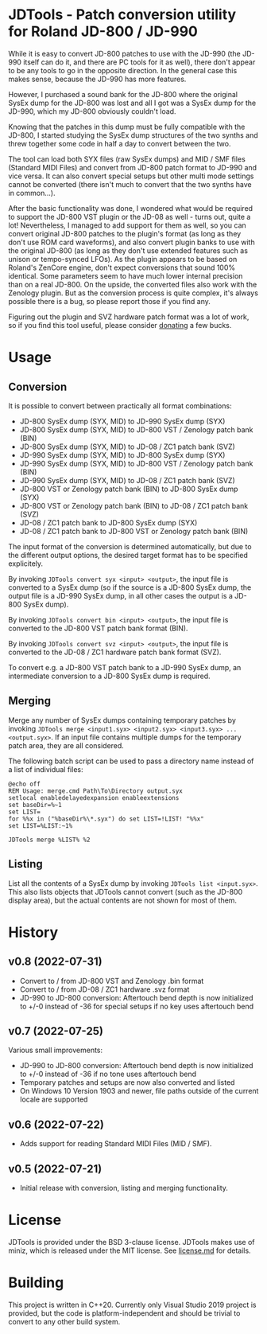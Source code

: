 # JDTools - Patch conversion utility for Roland JD-800 / JD-990

While it is easy to convert JD-800 patches to use with the JD-990 (the JD-990 itself can do it, and there are PC tools for it as well),
there don't appear to be any tools to go in the opposite direction. In the general case this makes sense, because the JD-990 has more features.

However, I purchased a sound bank for the JD-800 where the original SysEx dump for the JD-800 was lost and all I got was a SysEx dump for the JD-990, which my JD-800 obviously couldn't load.

Knowing that the patches in this dump must be fully compatible with the JD-800, I started studying the SysEx dump structures of the two synths and threw together some code in half a day to convert between the two.

The tool can load both SYX files (raw SysEx dumps) and MID / SMF files (Standard MIDI Files) and convert from JD-800 patch format to JD-990 and vice versa. It can also convert special setups but other multi mode settings cannot be converted (there isn't much to convert that the two synths have in common...).

After the basic functionality was done, I wondered what would be required to support the JD-800 VST plugin or the JD-08 as well - turns out, quite a lot! Nevertheless, I managed to add support for them as well, so you can convert original JD-800 patches to the plugin's format (as long as they don't use ROM card waveforms), and also convert plugin banks to use with the original JD-800 (as long as they don't use extended features such as unison or tempo-synced LFOs).
As the plugin appears to be based on Roland's ZenCore engine, don't expect conversions that sound 100% identical. Some parameters seem to have much lower internal precision than on a real JD-800. On the upside, the converted files also work with the Zenology plugin. But as the conversion process is quite complex, it's always possible there is a bug, so please report those if you find any.

Figuring out the plugin and SVZ hardware patch format was a lot of work, so if you find this tool useful, please consider [donating](https://paypal.me/JohannesSchultz) a few bucks.

# Usage

## Conversion

It is possible to convert between practically all format combinations:

- JD-800 SysEx dump (SYX, MID) to JD-990 SysEx dump (SYX)
- JD-800 SysEx dump (SYX, MID) to JD-800 VST / Zenology patch bank (BIN)
- JD-800 SysEx dump (SYX, MID) to JD-08 / ZC1 patch bank (SVZ)
- JD-990 SysEx dump (SYX, MID) to JD-800 SysEx dump (SYX)
- JD-990 SysEx dump (SYX, MID) to JD-800 VST / Zenology patch bank (BIN)
- JD-990 SysEx dump (SYX, MID) to JD-08 / ZC1 patch bank (SVZ)
- JD-800 VST or Zenology patch bank (BIN) to JD-800 SysEx dump (SYX)
- JD-800 VST or Zenology patch bank (BIN) to JD-08 / ZC1 patch bank (SVZ)
- JD-08 / ZC1 patch bank to JD-800 SysEx dump (SYX)
- JD-08 / ZC1 patch bank to JD-800 VST or Zenology patch bank (BIN)

The input format of the conversion is determined automatically, but due to the different output options, the desired target format has to be specified explicitely.

By invoking `JDTools convert syx <input> <output>`, the input file is converted to a SysEx dump (so if the source is a JD-800 SysEx dump, the output file is a JD-990 SysEx dump, in all other cases the output is a JD-800 SysEx dump).

By invoking `JDTools convert bin <input> <output>`, the input file is converted to the JD-800 VST patch bank format (BIN).

By invoking `JDTools convert svz <input> <output>`, the input file is converted to the JD-08 / ZC1 hardware patch bank format (SVZ).

To convert e.g. a JD-800 VST patch bank to a JD-990 SysEx dump, an intermediate conversion to a JD-800 SysEx dump is required.

## Merging

Merge any number of SysEx dumps containing temporary patches by invoking `JDTools merge <input1.syx> <input2.syx> <input3.syx> ... <output.syx>`. If an input file contains multiple dumps for the temporary patch area, they are all considered.

The following batch script can be used to pass a directory name instead of a list of individual files:

```
@echo off
REM Usage: merge.cmd Path\To\Directory output.syx 
setlocal enabledelayedexpansion enableextensions
set baseDir=%~1
set LIST=
for %%x in ("%baseDir%\*.syx") do set LIST=!LIST! "%%x"
set LIST=%LIST:~1%

JDTools merge %LIST% %2
```

## Listing

List all the contents of a SysEx dump by invoking `JDTools list <input.syx>`. This also lists objects that JDTools cannot convert (such as the JD-800 display area), but the actual contents are not shown for most of them.

# History

## v0.8 (2022-07-31)

- Convert to / from JD-800 VST and Zenology .bin format
- Convert to / from JD-08 / ZC1 hardware .svz format
- JD-990 to JD-800 conversion: Aftertouch bend depth is now initialized to +/-0 instead of -36 for special setups if no key uses aftertouch bend

## v0.7 (2022-07-25)

Various small improvements:

- JD-990 to JD-800 conversion: Aftertouch bend depth is now initialized to +/-0 instead of -36 if no tone uses aftertouch bend
- Temporary patches and setups are now also converted and listed
- On Windows 10 Version 1903 and newer, file paths outside of the current locale are supported


## v0.6 (2022-07-22)

- Adds support for reading Standard MIDI Files (MID / SMF).

## v0.5 (2022-07-21)

- Initial release with conversion, listing and merging functionality.

# License

JDTools is provided under the BSD 3-clause license. JDTools makes use of miniz, which is released under the MIT license. See [license.md](license.md) for details.

# Building

This project is written in C++20. Currently only Visual Studio 2019 project is provided, but the code is platform-independent and should be trivial to convert to any other build system.

